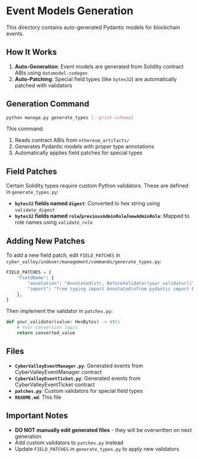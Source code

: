 # Event Models Generation

This directory contains auto-generated Pydantic models for blockchain events.

## How It Works

1. **Auto-Generation**: Event models are generated from Solidity contract ABIs using `datamodel-codegen`
2. **Auto-Patching**: Special field types (like `bytes32`) are automatically patched with validators

## Generation Command

```bash
python manage.py generate_types [--print-schema]
```

This command:
1. Reads contract ABIs from `ethereum_artifacts/`
2. Generates Pydantic models with proper type annotations
3. Automatically applies field patches for special types

## Field Patches

Certain Solidity types require custom Python validators. These are defined in `generate_types.py`:

- **`bytes32` fields named `digest`**: Converted to hex string using `validate_digest`
- **`bytes32` fields named `role`/`previousAdminRole`/`newAdminRole`**: Mapped to role names using `validate_role`

## Adding New Patches

To add a new field patch, edit `FIELD_PATCHES` in `cyber_valley/indexer/management/commands/generate_types.py`:

```python
FIELD_PATCHES = {
    "fieldName": {
        "annotation": "Annotated[str, BeforeValidator(your_validator)]",
        "import": "from typing import Annotated\nfrom pydantic import BeforeValidator\nfrom .patches import your_validator",
    },
}
```

Then implement the validator in `patches.py`:

```python
def your_validator(value: HexBytes) -> str:
    # Your conversion logic
    return converted_value
```

## Files

- **`CyberValleyEventManager.py`**: Generated events from CyberValleyEventManager contract
- **`CyberValleyEventTicket.py`**: Generated events from CyberValleyEventTicket contract  
- **`patches.py`**: Custom validators for special field types
- **`README.md`**: This file

## Important Notes

- **DO NOT manually edit generated files** - they will be overwritten on next generation
- Add custom validators to `patches.py` instead
- Update `FIELD_PATCHES` in `generate_types.py` to apply new validators

